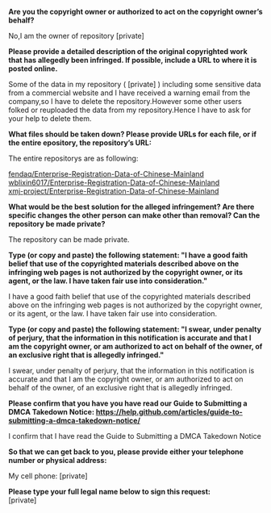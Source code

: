 **Are you the copyright owner or authorized to act on the copyright owner’s behalf?**  
  
No,I am the owner of repository [private] 
  
**Please provide a detailed description of the original copyrighted work that has allegedly been infringed. If possible, include a URL to where it is posted online.**  
  
Some of the data in my repository ( [private] ) including some sensitive data from a commercial website and I have received a warning email from the company,so I have to delete the repository.However some other users folked or reuploaded the data from my repository.Hence I have to ask for your help to delete them.  
  
**What files should be taken down? Please provide URLs for each file, or if the entire epository, the repository’s URL:**  
  
The entire repositorys are as following:  
  
[fendaq/Enterprise-Registration-Data-of-Chinese-Mainland](https://github.com/fendaq/Enterprise-Registration-Data-of-Chinese-Mainland)   
[wblixin6017/Enterprise-Registration-Data-of-Chinese-Mainland](https://github.com/wblixin6017/Enterprise-Registration-Data-of-Chinese-Mainland)   
[xmj-project/Enterprise-Registration-Data-of-Chinese-Mainland](https://github.com/xmj-project/Enterprise-Registration-Data-of-Chinese-Mainland)  
  
**What would be the best solution for the alleged infringement? Are there specific changes the other person can make other than removal? Can the repository be made private?**  
  
The repository can be made private.  
  
**Type (or copy and paste) the following statement: "I have a good faith belief that use of the copyrighted materials described above on the infringing web pages is not authorized by the copyright owner, or its agent, or the law. I have taken fair use into consideration."**  
  
I have a good faith belief that use of the copyrighted materials described above on the infringing web pages is not authorized by the copyright owner, or its agent, or the law. I have taken fair use into consideration.  
  
**Type (or copy and paste) the following statement: "I swear, under penalty of perjury, that the information in this notification is accurate and that I am the copyright owner, or am authorized to act on behalf of the owner, of an exclusive right that is allegedly infringed."**  
  
I swear, under penalty of perjury, that the information in this notification is accurate and that I am the copyright owner, or am authorized to act on behalf of the owner, of an exclusive right that is allegedly infringed.  
  
**Please confirm that you have you have read our Guide to Submitting a DMCA Takedown Notice: https://help.github.com/articles/guide-to-submitting-a-dmca-takedown-notice/**  
  
I confirm that I have read the Guide to Submitting a DMCA Takedown Notice  
  
**So that we can get back to you, please provide either your telephone number or physical address:**  
  
My cell phone: [private]  
  
**Please type your full legal name below to sign this request:**   
[private]  

